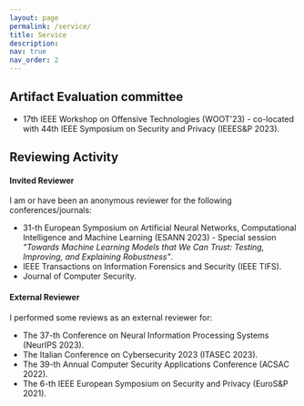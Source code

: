```yaml
---
layout: page
permalink: /service/
title: Service
description:
nav: true
nav_order: 2
---
```


## Artifact Evaluation committee

- 17th IEEE Workshop on Offensive Technologies (WOOT'23) - co-located with 44th IEEE Symposium on
Security and Privacy (IEEES&P 2023).

## Reviewing Activity

#### Invited Reviewer

I am or have been an anonymous reviewer for the following conferences/journals:

- 31-th European Symposium on Artificial Neural Networks, Computational Intelligence and Machine Learning (ESANN 2023) - Special session *"Towards Machine Learning Models that We Can Trust: Testing, Improving, and Explaining Robustness"*.
- IEEE Transactions on Information Forensics and Security (IEEE TIFS).
- Journal of Computer Security.


#### External Reviewer

I performed some reviews as an external reviewer for:

- The 37-th Conference on Neural Information Processing Systems (NeurIPS 2023).
- The Italian Conference on Cybersecurity 2023 (ITASEC 2023).
- The 39-th Annual Computer Security Applications Conference (ACSAC 2022).
- The 6-th IEEE European Symposium on Security and Privacy (EuroS&P 2021).
